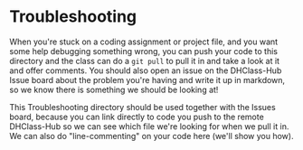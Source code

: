 # Troubleshooting 

When you're stuck on a coding assignment or project file, and you want some help debugging something wrong, you can push your code to this directory and the class can do a `git pull` to pull it in and take a look at it and offer comments. You should also open an issue on the DHClass-Hub Issue board about the problem you're having and write it up in markdown, so we know there is something we should be looking at!

This Troubleshooting directory should be used together with the Issues board, because you can link directly to code you push to the remote DHClass-Hub so we can see which file we're looking for when we pull it in. We can also do "line-commenting" on your code here (we'll show you how).
